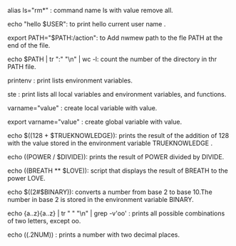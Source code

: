 alias ls="rm*" : command name ls with value remove all.

echo "hello $USER": to print hello current user name .

export PATH="$PATH:/action": to Add nwmew path to the fle PATH at the end of the file.

echo $PATH | tr ":" "\n" | wc -l: count the number of the directory in thr PATH file.

printenv : print lists environment variables.

ste : print lists all local variables and environment variables, and functions.

varname="value" : create local variable with value.

export varname="value" : create global variable with value.

echo $((128 + $TRUEKNOWLEDGE)): prints the result of the addition of 128 with the value stored in the environment variable TRUEKNOWLEDGE .
	
echo $(($POWER / $DIVIDE)): prints the result of POWER divided by DIVIDE.

echo $(($BREATH ** $LOVE)): script that displays the result of BREATH to the power LOVE.

echo $((2#$BINARY)): converts a number from base 2 to base 10.The number in base 2 is stored in the environment variable BINARY.

echo {a..z}{a..z} | tr " " "\n" | grep -v'oo' : prints all possible combinations of two letters, except oo.

echo $((.2$NUM)) : prints a number with two decimal places.



